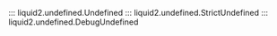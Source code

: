 ::: liquid2.undefined.Undefined
::: liquid2.undefined.StrictUndefined
::: liquid2.undefined.DebugUndefined
